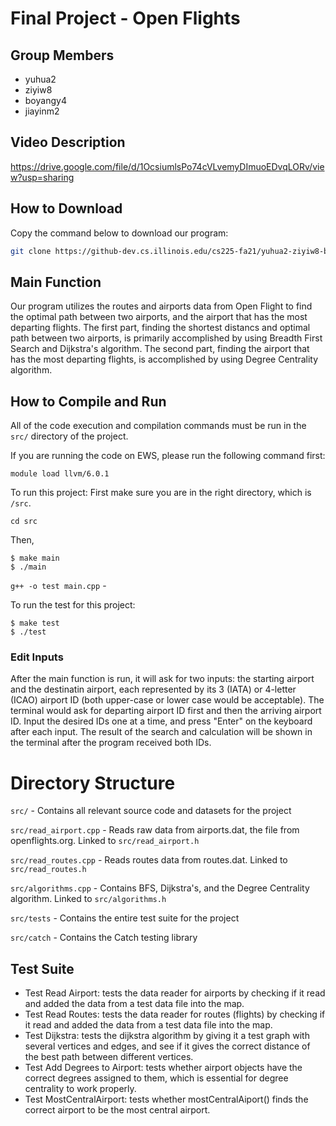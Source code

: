 # Final Project - Open Flights

## Group Members
- yuhua2
- ziyiw8
- boyangy4
- jiayinm2

## Video Description
https://drive.google.com/file/d/1OcsiumlsPo74cVLvemyDImuoEDvqLORv/view?usp=sharing

## How to Download
Copy the command below to download our program:
```bash
git clone https://github-dev.cs.illinois.edu/cs225-fa21/yuhua2-ziyiw8-boyangy4-jiayinm2
```

## Main Function
Our program utilizes the routes and airports data from Open Flight to find the optimal path between two airports, and the airport that has the most departing flights. The first part, finding the shortest distancs and optimal path between two airports, is primarily accomplished by using Breadth First Search and Dijkstra's algorithm. The second part, finding the airport that has the most departing flights, is accomplished
by using Degree Centrality algorithm.

## How to Compile and Run

All of the code execution and compilation commands must be run in the `src/` directory of the project.

If you are running the code on EWS, please run the following command first:
```
module load llvm/6.0.1
```
To run this project:
First make sure you are in the right directory, which is `/src`.
```
cd src
```
Then, 
```
$ make main
$ ./main
```

`g++ -o test main.cpp` -

To run the test for this project:
```
$ make test
$ ./test
```

### Edit Inputs
After the main function is run, it will ask for two inputs: the starting airport and the destinatin airport, each represented by its 3 (IATA) or 4-letter (ICAO) airport ID (both upper-case or lower case would be acceptable). The terminal would ask for departing airport ID first and then the arriving airport ID. Input the desired IDs one at a time, and press "Enter" on the keyboard after each input. The result of the search and calculation will be shown in the terminal after the program received both IDs.

# Directory Structure

`src/` - Contains all relevant source code and datasets for the project

`src/read_airport.cpp` - Reads raw data from airports.dat, the file from openflights.org. Linked to `src/read_airport.h`

`src/read_routes.cpp` - Reads routes data from routes.dat. Linked to `src/read_routes.h`

`src/algorithms.cpp` - Contains BFS, Dijkstra's, and the Degree Centrality algorithm. Linked to `src/algorithms.h`

`src/tests` - Contains the entire test suite for the project

`src/catch` - Contains the Catch testing library

## Test Suite
- Test Read Airport: tests the data reader for airports by checking if it read and added the data from a test data file into the map.
- Test Read Routes: tests the data reader for routes (flights) by checking if it read and added the data from a test data file into the map.
- Test Dijkstra: tests the dijkstra algorithm by giving it a test graph with several vertices and edges, and see if it gives the correct distance of the best path between different vertices.
- Test Add Degrees to Airport: tests whether airport objects have the correct degrees assigned to them, which is essential for degree centrality to work properly.
- Test MostCentralAirport: tests whether mostCentralAiport() finds the correct airport to be the most central airport.
